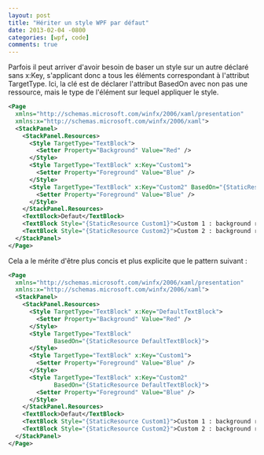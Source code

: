 ```yaml
---
layout: post
title: "Hériter un style WPF par défaut"
date: 2013-02-04 -0800
categories: [wpf, code]
comments: true
---
```


Parfois il peut arriver d'avoir besoin de baser un style sur un autre déclaré sans x:Key, s'applicant donc a tous les éléments correspondant à l'attribut TargetType. Ici, la clé est de déclarer l'attribut BasedOn avec non pas une ressource, mais le type de l'élément sur lequel appliquer le style.

```` xml
<Page
  xmlns="http://schemas.microsoft.com/winfx/2006/xaml/presentation"
  xmlns:x="http://schemas.microsoft.com/winfx/2006/xaml">
  <StackPanel>  
    <StackPanel.Resources>
      <Style TargetType="TextBlock">
        <Setter Property="Background" Value="Red" />
      </Style>
      <Style TargetType="TextBlock" x:Key="Custom1">
        <Setter Property="Foreground" Value="Blue" />
      </Style>
      <Style TargetType="TextBlock" x:Key="Custom2" BasedOn="{StaticResource {x:Type TextBlock}}">
        <Setter Property="Foreground" Value="Blue" />
      </Style>
    </StackPanel.Resources>
    <TextBlock>Defaut</TextBlock>
    <TextBlock Style="{StaticResource Custom1}">Custom 1 : background remis par defaut</TextBlock>
    <TextBlock Style="{StaticResource Custom2}">Custom 2 : background repris de Default</TextBlock>
  </StackPanel>
</Page>
````

Cela a le mérite d'être plus concis et plus explicite que le pattern suivant :

```` xml
<Page
  xmlns="http://schemas.microsoft.com/winfx/2006/xaml/presentation"
  xmlns:x="http://schemas.microsoft.com/winfx/2006/xaml">
  <StackPanel>  
    <StackPanel.Resources>
      <Style TargetType="TextBlock" x:Key="DefaultTextBlock">
        <Setter Property="Background" Value="Red" />
      </Style>
      <Style TargetType="TextBlock" 
             BasedOn="{StaticResource DefaultTextBlock}">
      </Style>
      <Style TargetType="TextBlock" x:Key="Custom1">
        <Setter Property="Foreground" Value="Blue" />
      </Style>
      <Style TargetType="TextBlock" x:Key="Custom2" 
             BasedOn="{StaticResource DefaultTextBlock}">
        <Setter Property="Foreground" Value="Blue" />
      </Style>
    </StackPanel.Resources>
    <TextBlock>Defaut</TextBlock>
    <TextBlock Style="{StaticResource Custom1}">Custom 1 : background remis par defaut</TextBlock>
    <TextBlock Style="{StaticResource Custom2}">Custom 2 : background repris de Default</TextBlock>
  </StackPanel>
</Page>
````